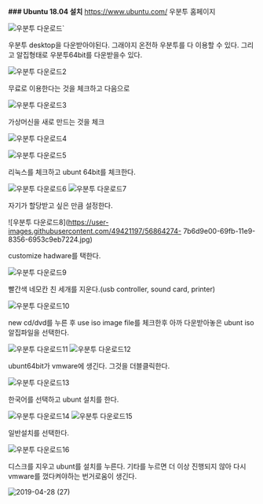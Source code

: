 **### Ubuntu 18.04 설치**
https://www.ubuntu.com/
우분투 홈페이지

![우분투 다운로드`](https://user-images.githubusercontent.com/49421197/56864232-04d0a080-69fb-11e9-9c27-f44a8004ea47.jpg)

우분투 desktop을 다운받아야된다. 그래야지 온전하 우분투를 다 이용할 수 있다.
그리고 알집형태로 우분투64bit를 다운받을수 있다.

![우분투 다운로드2](https://user-images.githubusercontent.com/49421197/56864249-334e7b80-69fb-11e9-979f-f9071fe00873.jpg)

무료로 이용한다는 것을 체크하고 다음으로

![우분투 다운로드3](https://user-images.githubusercontent.com/49421197/56864257-482b0f00-69fb-11e9-8399-6962d23c6364.jpg)

가상머신을 새로 만드는 것을 체크

![우분투 다운로드4](https://user-images.githubusercontent.com/49421197/56864263-685ace00-69fb-11e9-841d-a6a0cd3affb3.jpg)

![우분투 다운로드5](https://user-images.githubusercontent.com/49421197/56864269-76105380-69fb-11e9-87f5-85de51a51f08.jpg)

리눅스를 체크하고 ubunt 64bit를 체크한다.

![우분투 다운로드6](https://user-images.githubusercontent.com/49421197/56864270-7872ad80-69fb-11e9-9002-9bffc5cc6af6.png)
![우분투 다운로드7](https://user-images.githubusercontent.com/49421197/56864272-7a3c7100-69fb-11e9-971c-c3f69bb15310.png)

자기가 할당받고 싶은 만큼 설정한다.

![우분투 다운로드8](https://user-images.githubusercontent.com/49421197/56864274-
7b6d9e00-69fb-11e9-8356-6953c9eb7224.jpg)

customize hadware를 택한다.

![우분투 다운로드9](https://user-images.githubusercontent.com/49421197/56864276-7e688e80-69fb-11e9-908f-17ddce596147.jpg)

빨간색 네모칸 친 세개를 지운다.(usb controller, sound card, printer)

![우분투 다운로드10](https://user-images.githubusercontent.com/49421197/56864302-db644480-69fb-11e9-8f97-8d5fb12a26e5.jpg)

new cd/dvd를 누른 후 use iso image file를 체크한후 아까 다운받아놓은 ubunt iso알집파일을 선택한다.

![우분투 다운로드11](https://user-images.githubusercontent.com/49421197/56864303-dd2e0800-69fb-11e9-87cb-3d735f5763de.png)
![우분투 다운로드12](https://user-images.githubusercontent.com/49421197/56864304-de5f3500-69fb-11e9-9118-44c5500455e3.png)

ubunt64bit가 vmware에 생긴다. 그것을 더블클릭한다.

![우분투 다운로드13](https://user-images.githubusercontent.com/49421197/56864305-df906200-69fb-11e9-8cb2-f65be8a22cc0.png)

한국어를 선택하고 ubunt 설치를 한다.

![우분투 다운로드14](https://user-images.githubusercontent.com/49421197/56864306-e0c18f00-69fb-11e9-89e0-bc7c3909d93e.jpg)
![우분투 다운로드15](https://user-images.githubusercontent.com/49421197/56864307-e28b5280-69fb-11e9-86c3-ea583196d0c0.jpg)

일반설치를 선택한다.

![우분투 다운로드16](https://user-images.githubusercontent.com/49421197/56864308-e4551600-69fb-11e9-9ae7-e3fb1d54e7a8.jpg)

디스크를 지우고 ubunt를 설치를 누른다.
기타를 누르면 더 이상 진행되지 않아 다시 vmware를 껐다켜야하는 번거로움이 생긴다.

![2019-04-28 (27)](https://user-images.githubusercontent.com/49421197/56864309-e5864300-69fb-11e9-8350-9470a0b335dd.png)
